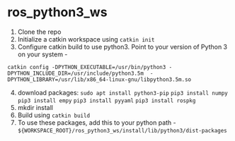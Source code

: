 # ros_python3_ws

1. Clone the repo
2. Initialize a catkin workspace using ```catkin init```
3. Configure catkin build to use python3. Point to your version of Python 3 on your system - 
```
catkin config -DPYTHON_EXECUTABLE=/usr/bin/python3 -DPYTHON_INCLUDE_DIR=/usr/include/python3.5m  -DPYTHON_LIBRARY=/usr/lib/x86_64-linux-gnu/libpython3.5m.so
```
4. download packages:
```sudo apt install python3-pip```
```pip3 install numpy```   
```pip3 install empy```
```pip3 install pyyaml```
```pip3 install rospkg```
5. mkdir install
6. Build using ```catkin build```
7. To use these packages, add this to your python path - ```${WORKSPACE_ROOT}/ros_python3_ws/install/lib/python3/dist-packages```
